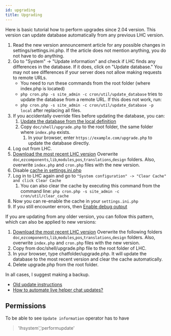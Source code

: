 ```yaml
---
id: upgrading
title: Upgrading
---
```


Here is basic tutorial how to perform upgrades since 2.04 version. This version can update database automatically from any previous LHC version.

1. Read the new version announcement article for any possible changes in settings/settings.ini.php. If the article does not mention anything, you do not have to do anything.
2. Go to "System" -> "Update information" and check if LHC finds any differences in the database. If it does, click on "Update database." You may not see differences if your server does not allow making requests to remote URLs. 
      * You need to run these commands from the root folder (where index.php is located)
      * `php cron.php -s site_admin -c cron/util/update_database` tries to update the database from a remote URL. If this does not work, run:
      * `php cron.php -s site_admin -c cron/util/update_database -p local` after replacing all files.
3. If you accidentally override files before updating the database, you can:
   1. [Update the database from the local definition](system/command.md#updates-live-helper-chat-database-directly-from-console)
   2. Copy `doc/shell/upgrade.php`  to the root folder, the same folder where `index.php` exists.
      1. In your browser, enter `https://example.com/upgrade.php` to update the database directly. 
4. Log out from LHC.
5. [Download the most recent LHC version](http://livehelperchat.com/article/static/5) Overwrite `doc`,`ezcomponents`,`lib`,`modules`,`pos`,`translations`,`design` folders. Also, overwrite `index.php` and `cron.php` files with the new version.
6. Disable [cache in settings.ini.php](debug.md#disabling-cache)
7. Log in to LHC again and go to `"System configuration" -> "Clear Cache" and click Clear Cache`
   1. You can also clear the cache by executing this command from the command line: `php cron.php -s site_admin -c cron/util/clear_cache`
8. Now you can re-enable the cache in your `settings.ini.php`
9. If you still encounter errors, then [Enable debug output](debug.md)

If you are updating from any older version, you can follow this pattern, which can also be applied to new versions:

1. [Download the most recent LHC version](http://livehelperchat.com/article/static/5) Overwrite the following folders `doc`,`ezcomponents`,`lib`,`modules`,`pos`,`translations`,`design` folders. Also, overwrite `index.php` and `cron.php` files with the new version.
2. Copy from doc/shell/upgrade.php file to the root folder of LHC.
3. In your browser, type chatfolder/upgrade.php. It will update the database to the most recent version and clear the cache automatically.
4. Delete upgrade.php from the root folder.

In all cases, I suggest making a backup.

*   [Old update instructions](https://livehelperchat.com/old-upgrading-instructions-335a.html)
*   [How to automate live helper chat updates?](https://livehelperchat.com/how-to-automate-live-helper-chat-updates-338a.html)

## Permissions

To be able to see `Update information` operator has to have

> 'lhsystem','performupdate'
